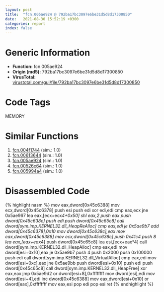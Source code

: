 ```yaml
---
layout: post
title:  "fcn.005ae924 @ 792ba17bc3097e6be31d5d8d17300850"
date:   2021-08-30 15:52:19 +0300
categories: report
index: false
---
```


# Generic Information
- **Function:** fcn.005ae924
- **Origin (md5):** 792ba17bc3097e6be31d5d8d17300850
- **VirusTotal:** [virustotal.com/gui/file/792ba17bc3097e6be31d5d8d17300850][virustotal_ref]

# Code Tags
<span class="tag" id="MEMORY">MEMORY</span>


# Similar Functions

1. [fcn.004f1744][similar_1_ref] (sim.: 1.0)
2. [fcn.00613644][similar_2_ref] (sim.: 1.0)
3. [fcn.005ae924][similar_3_ref] (sim.: 1.0)
4. [fcn.00526c64][similar_4_ref] (sim.: 1.0)
5. [fcn.005994a4][similar_5_ref] (sim.: 1.0)


# Disassembled Code

{% highlight nasm %}
mov eax,dword[0x45c6388]
mov ecx,dword[0x45c6378]
push esi
push edi
xor edi,edi
cmp eax,ecx
jne 0x5ae967
lea eax,[ecx+ecx*4+0x50]
shl eax,2
push eax
push dword[0x45c638c]
push edi
push dword[0x45c65c8]
call dword[sym.imp.KERNEL32.dll_HeapReAlloc]
cmp eax,edi
je 0x5ae9b7
add dword[0x45c6378],0x10
mov dword[0x45c638c],eax
mov eax,dword[0x45c6388]
mov ecx,dword[0x45c638c]
push 0x41c4
push 8
lea eax,[eax+eax*4]
push dword[0x45c65c8]
lea esi,[ecx+eax*4]
call dword[sym.imp.KERNEL32.dll_HeapAlloc]
cmp eax,edi
mov dword[esi+0x10],eax
je 0x5ae9b7
push 4
push 0x2000
push 0x100000
push edi
call dword[sym.imp.KERNEL32.dll_VirtualAlloc]
cmp eax,edi
mov dword[esi+0xc],eax
jne 0x5ae9bb
push dword[esi+0x10]
push edi
push dword[0x45c65c8]
call dword[sym.imp.KERNEL32.dll_HeapFree]
xor eax,eax
jmp 0x5ae9d2
or dword[esi+8],0xffffffff
mov dword[esi],edi
mov dword[esi+4],edi
inc dword[0x45c6388]
mov eax,dword[esi+0x10]
or dword[eax],0xffffffff
mov eax,esi
pop edi
pop esi
ret
{% endhighlight %}


[similar_1_ref]: /report/fcn.004f1744@726f5d13ec98918aff408346434b56c3
[similar_2_ref]: /report/fcn.00613644@81df0a04de83815d19badce9ef548bb2
[similar_3_ref]: /report/fcn.005ae924@4e8d6f73c8261716f687f8d06429ef4d
[similar_4_ref]: /report/fcn.00526c64@899b53af173c4215df56bb7ae747cad7
[similar_5_ref]: /report/fcn.005994a4@140d3779c34998b2115004c062b02ca8
[virustotal_ref]: https://www.virustotal.com/gui/file/792ba17bc3097e6be31d5d8d17300850